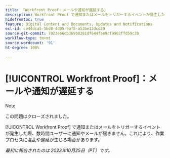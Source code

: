 ```yaml
---
title: 「Workfront Proof：メールや通知が遅延する」
description: Workfront Proof で通知またはメールをトリガーするイベントが発生した際、数時間ユーザーに通知やメールが届きません。これにより、作業プロセスに混乱や遅延が生じる場合があります。
hidefromtoc: true
feature: Digital Content and Documents, Updates and Notifications
exl-id: ce44dca5-5bd8-4d05-9af5-a53be13dcd20
source-git-commit: 7023e66db369b0281df644fae9cf9902ffd59c3b
workflow-type: tm+mt
source-wordcount: '91'
ht-degree: 100%

---
```


# [!UICONTROL Workfront Proof]：メールや通知が遅延する

>[!NOTE]
>
>この問題はクローズされました。

<!--WF and WFP TOCs-->

[!UICONTROL Workfront Proof] で通知またはメールをトリガーするイベントが発生した際、数時間ユーザーに通知やメールが届きません。これにより、作業プロセスに混乱や遅延が生じる場合があります。

_最初に報告されたのは 2023年10月25日（PT）です。_
